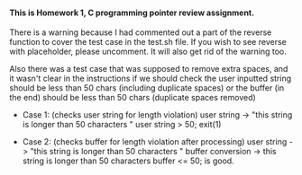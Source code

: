 #### This is Homework 1, C programming pointer review assignment.

There is a warning because I had commented out a part of the reverse function to cover the test case in the test.sh file.
If you wish to see reverse with placeholder, please uncomment. It will also get rid of the warning too.

Also there was a test case that was supposed to remove extra spaces, and it wasn't clear in the instructions if we should check 
the user inputted string should be less than 50 chars (including duplicate spaces) or the buffer (in the end) should be less than 50 chars (duplicate spaces removed)

- Case 1: (checks user string for length violation)
user string -> "this string      is longer than 50 characters     "
user string > 50; exit(1)

- Case 2: (checks buffer for length violation after processing)
user string -> "this string      is longer than 50    characters     "
buffer conversion -> this string is longer than 50 characters
buffer <= 50; is good.

